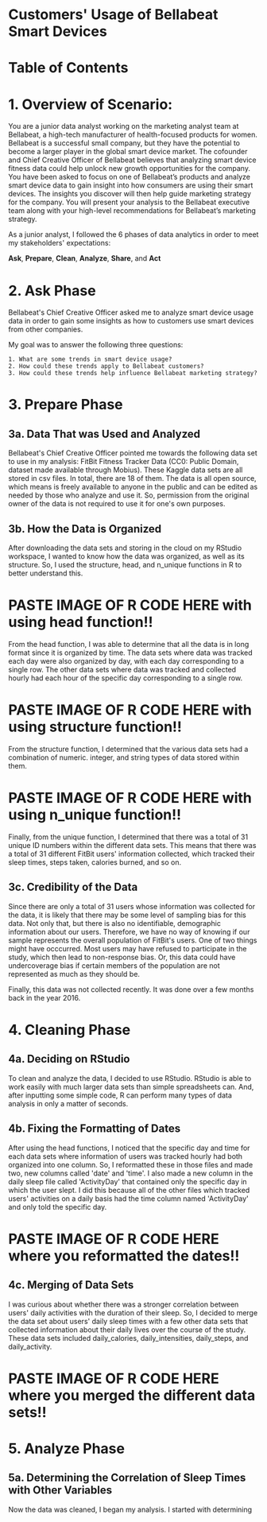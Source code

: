 # Customers' Usage of Bellabeat Smart Devices

# Table of Contents


# 1. Overview of Scenario:

You are a junior data analyst working on the marketing analyst team at Bellabeat, a high-tech manufacturer of health-focused
products for women. Bellabeat is a successful small company, but they have the potential to become a larger player in the
global smart device market. The cofounder and Chief Creative Officer of Bellabeat believes that analyzing smart
device fitness data could help unlock new growth opportunities for the company. You have been asked to focus on one of
Bellabeat’s products and analyze smart device data to gain insight into how consumers are using their smart devices. The
insights you discover will then help guide marketing strategy for the company. You will present your analysis to the Bellabeat
executive team along with your high-level recommendations for Bellabeat’s marketing strategy.

As a junior analyst, I followed the 6 phases of data analytics in order to meet my stakeholders' expectations:

**Ask**, 
**Prepare**, 
**Clean**,
**Analyze**,
**Share**, and
**Act**

# 2. Ask Phase

Bellabeat's Chief Creative Officer asked me to analyze smart device usage data in order to gain some insights as how to customers use smart devices from other companies. 

My goal was to answer the following three questions:

    1. What are some trends in smart device usage?
    2. How could these trends apply to Bellabeat customers?
    3. How could these trends help influence Bellabeat marketing strategy?

# 3. Prepare Phase

## 3a. Data That was Used and Analyzed

Bellabeat's Chief Creative Officer pointed me towards the following data set to use in my analysis: FitBit Fitness Tracker Data (CC0: Public Domain, dataset made available through Mobius). These Kaggle data sets are all stored in csv files. In total, there are 18 of them.  The data is all open source, which means is freely available to anyone in the public and can be edited as needed by those who analyze and use it. So, permission from the original owner of the data is not required to use it for one's own purposes.  


## 3b. How the Data is Organized

After downloading the data sets and storing in the cloud on my RStudio workspace, I wanted to know how the data was organized, as well as its structure. So, I used the structure, head, and n_unique functions in R to better understand this.


# PASTE IMAGE OF R CODE HERE with using head function!! 

From the head function, I was able to determine that all the data is in long format since it is organized by time. The data sets where data was tracked each day were also  organized by day, with each day corresponding to a single row. The other data sets where data was tracked and collected hourly had each hour of the specific day corresponding to a single row. 

# PASTE IMAGE OF R CODE HERE with using structure function!!

From the structure function, I determined that the various data sets had a combination of numeric. integer, and string types of data stored within them.

# PASTE IMAGE OF R CODE HERE with using n_unique function!!

Finally, from the unique function, I determined that there was a total of 31 unique ID numbers within the different data sets. This means that there was a total of 31 different FitBit users' information collected, which tracked their sleep times, steps taken, calories burned, and so on. 

## 3c. Credibility of the Data

Since there are only a total of 31 users whose information was collected for the data, it is likely that there may be some level of sampling bias for this data. Not only that, but there is also no identifiable, demographic information about our users. Therefore, we have no way of knowing if our sample represents the overall population of FitBit's users. One of two things might have occcurred. Most users may have refused to participate in the study, which then lead to non-response bias. Or, this data could have undercoverage bias if certain members of the population are not represented as much as they should be. 

Finally, this data was not collected recently. It was done over a few months back in the year 2016. 

# 4. Cleaning Phase

## 4a. Deciding on RStudio

To clean and analyze the data, I decided to use RStudio. RStudio is able to work easily with much larger data sets than simple spreadsheets can. And, after inputting some simple code, R can perform many types of data analysis in only a matter of seconds. 

## 4b. Fixing the Formatting of Dates

After using the head functions, I noticed that the specific day and time for each data sets where information of users was tracked hourly had both organized into one column. So, I reformatted these in those files and made two, new columns called 'date' and 'time'. I also made a new column in the daily sleep file called 'ActivityDay' that contained only the specific day in which the user slept. I did this because all of the other files which tracked users' activities on a daily basis had the time column named 'ActivityDay' and only told the specific day.  

# PASTE IMAGE OF R CODE HERE where you reformatted the dates!!


## 4c. Merging of Data Sets

I was curious about whether there was a stronger correlation between users' daily activities with the duration of their sleep. So, I decided to merge the data set about users' daily sleep times with a few other data sets that collected information about their daily lives over the course of the study. These data sets included daily_calories, daily_intensities, daily_steps, and daily_activity. 

# PASTE IMAGE OF R CODE HERE where you merged the different data sets!!


# 5. Analyze Phase

## 5a. Determining the Correlation of Sleep Times with Other Variables

Now the data was cleaned, I began my analysis. I started with determining  











    
